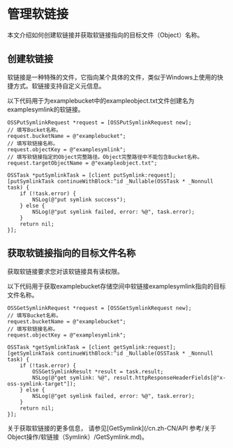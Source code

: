 # 管理软链接

本文介绍如何创建软链接并获取软链接指向的目标文件（Object）名称。

## 创建软链接

软链接是一种特殊的文件，它指向某个具体的文件，类似于Windows上使用的快捷方式。软链接支持自定义元信息。

以下代码用于为examplebucket中的exampleobject.txt文件创建名为examplesymlink的软链接。

```
OSSPutSymlinkRequest *request = [OSSPutSymlinkRequest new];
// 填写Bucket名称。
request.bucketName = @"examplebucket";
// 填写软链接名称。
request.objectKey = @"examplesymlink";
// 填写软链接指定的Object完整路径。Object完整路径中不能包含Bucket名称。
request.targetObjectName = @"exampleobject.txt";

OSSTask *putSymlinkTask = [client putSymlink:request];
[putSymlinkTask continueWithBlock:^id _Nullable(OSSTask * _Nonnull task) {
    if (!task.error) {
        NSLog(@"put symlink success");
    } else {
        NSLog(@"put symlink failed, error: %@", task.error);
    }
    return nil;
}];
```

## 获取软链接指向的目标文件名称

获取软链接要求您对该软链接具有读权限。

以下代码用于获取examplebucket存储空间中软链接examplesymlink指向的目标文件名称。

```
OSSGetSymlinkRequest *request = [OSSGetSymlinkRequest new];
// 填写Bucket名称。
request.bucketName = @"examplebucket";
// 填写软链接名称。
request.objectKey = @"examplesymlink";

OSSTask *getSymlinkTask = [client getSymlink:request];
[getSymlinkTask continueWithBlock:^id _Nullable(OSSTask * _Nonnull task) {
    if (!task.error) {
        OSSGetSymlinkResult *result = task.result;
        NSLog(@"get symlink: %@", result.httpResponseHeaderFields[@"x-oss-symlink-target"]);
    } else {
        NSLog(@"get symlink failed, error: %@", task.error);
    }
    return nil;
}];
```

关于获取软链接的更多信息， 请参见[GetSymlink](/cn.zh-CN/API 参考/关于Object操作/软链接（Symlink）/GetSymlink.md)。

